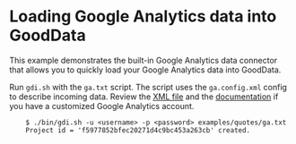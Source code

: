 # Loading Google Analytics data into GoodData

This example demonstrates the built-in Google Analytics data connector that allows you to quickly load your Google Analytics data into GoodData.

Run `gdi.sh` with the `ga.txt` script. The script uses the `ga.config.xml` config to describe incoming data. Review the [XML file](ga.config.xml) and the [documentation](http://github.com/gooddata/Java-DI-Tool/blob/master/doc/DOCUMENTATION.md#config) if you have a customized Google Analytics account.

        $ ./bin/gdi.sh -u <username> -p <password> examples/quotes/ga.txt
        Project id = 'f5977852bfec20271d4c9bc453a263cb' created.